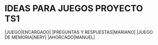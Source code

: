 # IDEAS PARA JUEGOS PROYECTO TS1
|JUEGO|ENCARGADO|
|PREGUNTAS Y RESPUESTAS|MARIANO|
|JUEGO DE MEMORIA|NERY|
|AHORCADO|MANUEL|